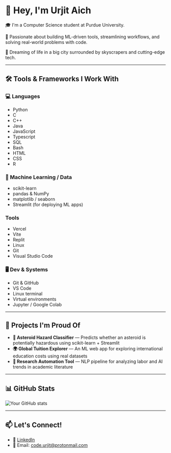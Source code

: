 # 👋 Hey, I'm Urjit Aich

🎓 I'm a Computer Science student at Purdue University.  

🧠 Passionate about building ML-driven tools, streamlining workflows, and solving real-world problems with code.  

🌆 Dreaming of life in a big city surrounded by skyscrapers and cutting-edge tech.

---

## 🛠️ Tools & Frameworks I Work With

### 💻 Languages
- Python
- C
- C++
- Java
- JavaScript
- Typescript
- SQL
- Bash
- HTML
- CSS
- R

### 🧠 Machine Learning / Data
- scikit-learn
- pandas & NumPy
- matplotlib / seaborn
- Streamlit (for deploying ML apps)

### Tools
- Vercel
- Vite
- Replit
- Linux
- Git
- Visual Studio Code

### 🖥️ Dev & Systems
- Git & GitHub
- VS Code
- Linux terminal
- Virtual environments
- Jupyter / Google Colab

---

## 🚀 Projects I'm Proud Of
- **🎯 Asteroid Hazard Classifier** — Predicts whether an asteroid is potentially hazardous using scikit-learn + Streamlit
- **🌍 Global Tuition Explorer** — An ML web app for exploring international education costs using real datasets
- **🔬 Research Automation Tool** — NLP pipeline for analyzing labor and AI trends in academic literature

---

## 📊 GitHub Stats
![Your GitHub stats](https://github-readme-stats.vercel.app/api?username=uaich123&show_icons=true&theme=tokyonight)

---

## 📫 Let's Connect!
- 💼 [LinkedIn](www.linkedin.com/in/urjit-aich)
- 📨 Email: code.urjit@protonmail.com
